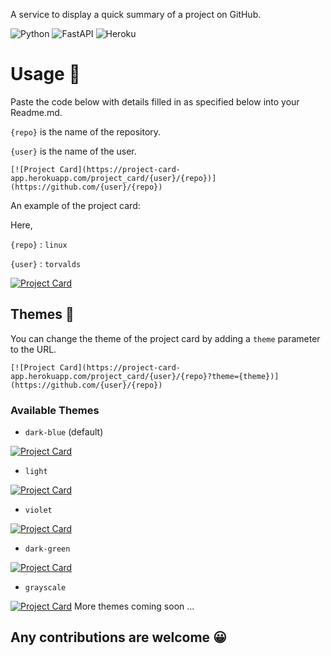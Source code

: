A service to display a quick summary of a project on GitHub.

![Python](https://img.shields.io/badge/python-3670A0?style=for-the-badge&logo=python&logoColor=ffdd54)
![FastAPI](https://img.shields.io/badge/FastAPI-005571?style=for-the-badge&logo=fastapi)
![Heroku](https://img.shields.io/badge/heroku-%23430098.svg?style=for-the-badge&logo=heroku&logoColor=white)

# Usage 📖

Paste the code below with details filled in as specified below into your Readme.md.

`{repo}` is the name of the repository.

`{user}` is the name of the user.

```
[![Project Card](https://project-card-app.herokuapp.com/project_card/{user}/{repo})](https://github.com/{user}/{repo})
```

An example of the project card:

Here,

`{repo}` : `linux`

`{user}` : `torvalds`

[![Project Card](https://project-card-app.herokuapp.com/project_card/torvalds/linux)](https://github.com/torvalds/linux)

## Themes 🎨

You can change the theme of the project card by adding a `theme` parameter to the URL.

```
[![Project Card](https://project-card-app.herokuapp.com/project_card/{user}/{repo}?theme={theme})](https://github.com/{user}/{repo})
```

### Available Themes

- `dark-blue` (default)

[![Project Card](https://project-card-app.herokuapp.com/project_card/torvalds/linux?theme=dark-blue)](https://github.com/torvalds/linux)

- `light`

[![Project Card](https://project-card-app.herokuapp.com/project_card/torvalds/linux?theme=light)](https://github.com/torvalds/linux)

- `violet`

[![Project Card](https://project-card-app.herokuapp.com/project_card/torvalds/linux?theme=violet)](https://github.com/torvalds/linux)

- `dark-green`

[![Project Card](https://project-card-app.herokuapp.com/project_card/torvalds/linux?theme=dark-green)](https://github.com/torvalds/linux)

- `grayscale`

[![Project Card](https://project-card-app.herokuapp.com/project_card/torvalds/linux?theme=greyscale)](https://github.com/torvalds/linux)
More themes coming soon ...

## Any contributions are welcome 😀
